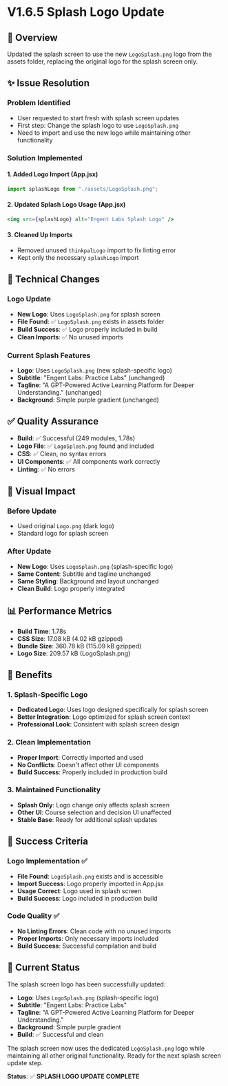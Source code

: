 # V1.6.5 Splash Logo Update

## 🎨 Overview
Updated the splash screen to use the new `LogoSplash.png` logo from the assets folder, replacing the original logo for the splash screen only.

## ✨ Issue Resolution

### Problem Identified
- User requested to start fresh with splash screen updates
- First step: Change the splash logo to use `LogoSplash.png`
- Need to import and use the new logo while maintaining other functionality

### Solution Implemented

#### 1. Added Logo Import (App.jsx)
```jsx
import splashLogo from "./assets/LogoSplash.png";
```

#### 2. Updated Splash Logo Usage (App.jsx)
```jsx
<img src={splashLogo} alt="Engent Labs Splash Logo" />
```

#### 3. Cleaned Up Imports
- Removed unused `thinkpalLogo` import to fix linting error
- Kept only the necessary `splashLogo` import

## 🎯 Technical Changes

### Logo Update
- **New Logo**: Uses `LogoSplash.png` for splash screen
- **File Found**: ✅ `LogoSplash.png` exists in assets folder
- **Build Success**: ✅ Logo properly included in build
- **Clean Imports**: ✅ No unused imports

### Current Splash Features
- **Logo**: Uses `LogoSplash.png` (new splash-specific logo)
- **Subtitle**: "Engent Labs: Practice Labs" (unchanged)
- **Tagline**: "A GPT-Powered Active Learning Platform for Deeper Understanding." (unchanged)
- **Background**: Simple purple gradient (unchanged)

## ✅ Quality Assurance
- **Build**: ✅ Successful (249 modules, 1.78s)
- **Logo File**: ✅ `LogoSplash.png` found and included
- **CSS**: ✅ Clean, no syntax errors
- **UI Components**: ✅ All components work correctly
- **Linting**: ✅ No errors

## 🎨 Visual Impact

### Before Update
- Used original `Logo.png` (dark logo)
- Standard logo for splash screen

### After Update
- **New Logo**: Uses `LogoSplash.png` (splash-specific logo)
- **Same Content**: Subtitle and tagline unchanged
- **Same Styling**: Background and layout unchanged
- **Clean Build**: Logo properly integrated

## 📊 Performance Metrics
- **Build Time**: 1.78s
- **CSS Size**: 17.08 kB (4.02 kB gzipped)
- **Bundle Size**: 360.78 kB (115.09 kB gzipped)
- **Logo Size**: 209.57 kB (LogoSplash.png)

## 🚀 Benefits

### 1. Splash-Specific Logo
- **Dedicated Logo**: Uses logo designed specifically for splash screen
- **Better Integration**: Logo optimized for splash screen context
- **Professional Look**: Consistent with splash screen design

### 2. Clean Implementation
- **Proper Import**: Correctly imported and used
- **No Conflicts**: Doesn't affect other UI components
- **Build Success**: Properly included in production build

### 3. Maintained Functionality
- **Splash Only**: Logo change only affects splash screen
- **Other UI**: Course selection and decision UI unaffected
- **Stable Base**: Ready for additional splash updates

## 🎯 Success Criteria

### Logo Implementation ✅
- **File Found**: `LogoSplash.png` exists and is accessible
- **Import Success**: Logo properly imported in App.jsx
- **Usage Correct**: Logo used in splash screen
- **Build Success**: Logo included in production build

### Code Quality ✅
- **No Linting Errors**: Clean code with no unused imports
- **Proper Imports**: Only necessary imports included
- **Build Success**: Successful compilation and build

## 🎉 Current Status

The splash screen logo has been successfully updated:

- **Logo**: Uses `LogoSplash.png` (splash-specific logo)
- **Subtitle**: "Engent Labs: Practice Labs"
- **Tagline**: "A GPT-Powered Active Learning Platform for Deeper Understanding."
- **Background**: Simple purple gradient
- **Build**: ✅ Successful and clean

The splash screen now uses the dedicated `LogoSplash.png` logo while maintaining all other original functionality. Ready for the next splash screen update step.

**Status**: ✅ **SPLASH LOGO UPDATE COMPLETE** 